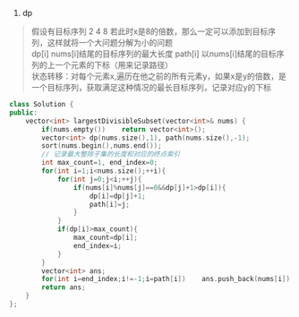 1. dp

> 假设有目标序列 2 4 8 若此时x是8的倍数，那么一定可以添加到目标序列，这样就将一个大问题分解为小的问题  
> dp[i] nums[i]结尾的目标序列的最大长度
> path[i] 以nums[i]结尾的目标序列的上一个元素的下标（用来记录路径）  
> 状态转移：对每个元素x,遍历在他之前的所有元素y，如果x是y的倍数，是一个目标序列，获取满足这种情况的最长目标序列，记录对应y的下标

```C++
class Solution {
public:
    vector<int> largestDivisibleSubset(vector<int>& nums) {
        if(nums.empty())    return vector<int>();    
        vector<int> dp(nums.size(),1), path(nums.size(),-1);
        sort(nums.begin(),nums.end());
        // 记录最大整除子集的长度和对应的终点索引
        int max_count=1, end_index=0;
        for(int i=1;i<nums.size();++i){
            for(int j=0;j<i;++j){
                if(nums[i]%nums[j]==0&&dp[j]+1>dp[i]){
                    dp[i]=dp[j]+1;
                    path[i]=j;
                }
            }
            if(dp[i]>max_count){
                max_count=dp[i];
                end_index=i;
            }
        }
        vector<int> ans;
        for(int i=end_index;i!=-1;i=path[i])    ans.push_back(nums[i]);
        return ans;
    }
};
```